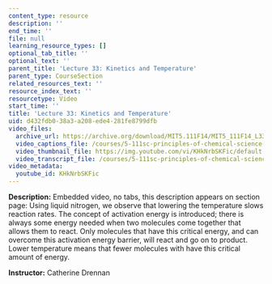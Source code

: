 ```yaml
---
content_type: resource
description: ''
end_time: ''
file: null
learning_resource_types: []
optional_tab_title: ''
optional_text: ''
parent_title: 'Lecture 33: Kinetics and Temperature'
parent_type: CourseSection
related_resources_text: ''
resource_index_text: ''
resourcetype: Video
start_time: ''
title: 'Lecture 33: Kinetics and Temperature'
uid: d432fdb0-38a3-a208-ede4-281fe8799dfb
video_files:
  archive_url: https://archive.org/download/MIT5.111F14/MIT5_111F14_L33_300k.mp4
  video_captions_file: /courses/5-111sc-principles-of-chemical-science-fall-2014/f37fb51be41c5cb9bbcc121da2254138_KHkNrbSKFic.vtt
  video_thumbnail_file: https://img.youtube.com/vi/KHkNrbSKFic/default.jpg
  video_transcript_file: /courses/5-111sc-principles-of-chemical-science-fall-2014/feead97cb6e0d3363f31a9e45c6bb45d_KHkNrbSKFic.pdf
video_metadata:
  youtube_id: KHkNrbSKFic
---
```


**Description:** Embedded video, no tabs, this description appears on section page: Using liquid nitrogen, we observe that lowering the temperature slows reaction rates. The concept of activation energy is introduced; there is always some energy needed when two molecules come together that allows them to react. Only molecules that have this critical energy, and can overcome this activation energy barrier, will react and go on to product. Lower temperature means that fewer molecules with have this critical amount of energy.

**Instructor:** Catherine Drennan